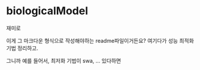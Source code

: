 # biologicalModel
재미로


이게 그 마크다운 형식으로 작성해야하는 readme파일이거든요? 여기다가 성능 최적화 기법 정리하고.

그니까 예를 들어서, 최저화 기법이 swa, ... 있다하면

